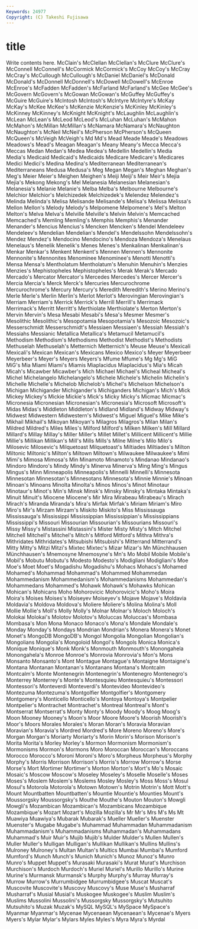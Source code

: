```yaml
---
Keywords: 24977 
Copyright: (C) Takeshi Fujisawa
---
```


# title

Write contents here.
McClain's McClellan McClellan's McClure McClure's McConnell McConnell's McCormick McCormick's McCoy
McCoy's McCray McCray's McCullough McCullough's McDaniel McDaniel's McDonald McDonald's McDonnell
McDonnell's McDowell McDowell's McEnroe McEnroe's McFadden McFadden's McFarland McFarland's McGee
McGee's McGovern McGovern's McGowan McGowan's McGuffey McGuffey's McGuire McGuire's McIntosh
McIntosh's McIntyre McIntyre's McKay McKay's McKee McKee's McKenzie McKenzie's McKinley
McKinley's McKinney McKinney's McKnight McKnight's McLaughlin McLaughlin's McLean McLean's McLeod
McLeod's McLuhan McLuhan's McMahon McMahon's McMillan McMillan's McNamara McNamara's McNaughton
McNaughton's McNeil McNeil's McPherson McPherson's McQueen McQueen's McVeigh McVeigh's Md
Md's Mead Meade Meade's Meadows Meadows's Mead's Meagan Meagan's Meany
Meany's Mecca Mecca's Meccas Medan Medan's Medea Medea's Medellin Medellin's
Media Media's Medicaid Medicaid's Medicaids Medicare Medicare's Medicares Medici Medici's
Medina Medina's Mediterranean Mediterranean's Mediterraneans Medusa Medusa's Meg Megan Megan's
Meghan Meghan's Meg's Meier Meier's Meighen Meighen's Meiji Meiji's Meir
Meir's Mejia Mejia's Mekong Mekong's Mel Melanesia Melanesian Melanesian's Melanesia's
Melanie Melanie's Melba Melba's Melbourne Melbourne's Melchior Melchior's Melchizedek Melchizedek's
Melendez Melendez's Melinda Melinda's Melisa Melisande Melisande's Melisa's Melissa Melissa's
Mellon Mellon's Melody Melody's Melpomene Melpomene's Mel's Melton Melton's Melva
Melva's Melville Melville's Melvin Melvin's Memcached Memcached's Memling Memling's Memphis
Memphis's Menander Menander's Mencius Mencius's Mencken Mencken's Mendel Mendeleev Mendeleev's
Mendelian Mendelian's Mendel's Mendelssohn Mendelssohn's Mendez Mendez's Mendocino Mendocino's Mendoza
Mendoza's Menelaus Menelaus's Menelik Menelik's Menes Menes's Menkalinan Menkalinan's Menkar
Menkar's Menkent Menkent's Mennen Mennen's Mennonite Mennonite's Mennonites Menominee Menominee's
Menotti Menotti's Mensa Mensa's Mentholatum Mentholatum's Menuhin Menuhin's Menzies Menzies's
Mephistopheles Mephistopheles's Merak Merak's Mercado Mercado's Mercator Mercator's Mercedes Mercedes's
Mercer Mercer's Mercia Mercia's Merck Merck's Mercuries Mercurochrome Mercurochrome's Mercury
Mercury's Meredith Meredith's Merino Merino's Merle Merle's Merlin Merlin's Merlot
Merlot's Merovingian Merovingian's Merriam Merriam's Merrick Merrick's Merrill Merrill's Merrimack
Merrimack's Merritt Merritt's Merthiolate Merthiolate's Merton Merton's Mervin Mervin's Mesa
Mesabi Mesabi's Mesa's Mesmer Mesmer's Mesolithic Mesolithic's Mesopotamia Mesopotamia's Mesozoic
Mesozoic's Messerschmidt Messerschmidt's Messiaen Messiaen's Messiah Messiah's Messiahs Messianic Metallica
Metallica's Metamucil Metamucil's Methodism Methodism's Methodisms Methodist Methodist's Methodists Methuselah
Methuselah's Metternich Metternich's Meuse Meuse's Mexicali Mexicali's Mexican Mexican's Mexicans
Mexico Mexico's Meyer Meyerbeer Meyerbeer's Meyer's Meyers Meyers's Mfume Mfume's
Mg Mg's MiG MiG's Mia Miami Miami's Miamis Miaplacidus Miaplacidus's
Mia's Micah Micah's Micawber Micawber's Mich Michael Michael's Micheal Micheal's
Michel Michelangelo Michelangelo's Michele Michele's Michelin Michelin's Michelle Michelle's Michelob
Michelob's Michel's Michelson Michelson's Michigan Michigander Michigander's Michiganders Michigan's Mich's
Mick Mickey Mickey's Mickie Mickie's Mick's Micky Micky's Micmac Micmac's
Micronesia Micronesian Micronesian's Micronesia's Microsoft Microsoft's Midas Midas's Middleton Middleton's
Midland Midland's Midway Midway's Midwest Midwestern Midwestern's Midwest's Miguel Miguel's
Mike Mike's Mikhail Mikhail's Mikoyan Mikoyan's Milagros Milagros's Milan Milan's
Mildred Mildred's Miles Miles's Milford Milford's Milken Milken's Mill Millard
Millard's Millay Millay's Miller Miller's Millet Millet's Millicent Millicent's Millie
Millie's Millikan Millikan's Mill's Mills Mills's Milne Milne's Milo Milo's
Milosevic Milosevic's Milquetoast Milquetoast's Miltiades Miltiades's Milton Miltonic Miltonic's Milton's
Miltown Miltown's Milwaukee Milwaukee's Mimi Mimi's Mimosa Mimosa's Min Minamoto
Minamoto's Mindanao Mindanao's Mindoro Mindoro's Mindy Mindy's Minerva Minerva's Ming
Ming's Mingus Mingus's Minn Minneapolis Minneapolis's Minnelli Minnelli's Minnesota Minnesotan
Minnesotan's Minnesotans Minnesota's Minnie Minnie's Minoan Minoan's Minoans Minolta Minolta's
Minos Minos's Minot Minotaur Minotaur's Minot's Min's Minsk Minsk's Minsky
Minsky's Mintaka Mintaka's Minuit Minuit's Miocene Miocene's Mir Mira Mirabeau
Mirabeau's Mirach Mirach's Miranda Miranda's Mira's Mirfak Mirfak's Miriam Miriam's
Miro Miro's Mir's Mirzam Mirzam's Miskito Miskito's Miss Mississauga Mississauga's
Mississippi Mississippian Mississippian's Mississippians Mississippi's Missouri Missourian Missourian's Missourians Missouri's
Missy Missy's Mistassini Mistassini's Mister Misty Misty's Mitch Mitchel Mitchell
Mitchell's Mitchel's Mitch's Mitford Mitford's Mithra Mithra's Mithridates Mithridates's Mitsubishi
Mitsubishi's Mitterrand Mitterrand's Mitty Mitty's Mitzi Mitzi's Mixtec Mixtec's Mizar
Mizar's Mn Münchhausen Münchhausen's Mnemosyne Mnemosyne's Mn's Mo Mobil Mobile
Mobile's Mobil's Mobutu Mobutu's Modesto Modesto's Modigliani Modigliani's Moe Moe's
Moet Moet's Mogadishu Mogadishu's Mohacs Mohacs's Mohamed Mohamed's Mohammad Mohammad's
Mohammed Mohammedan Mohammedanism Mohammedanism's Mohammedanisms Mohammedan's Mohammedans Mohammed's Mohawk Mohawk's
Mohawks Mohican Mohican's Mohicans Moho Mohorovicic Mohorovicic's Moho's Moira Moira's
Moises Moises's Moiseyev Moiseyev's Mojave Mojave's Moldavia Moldavia's Moldova Moldova's
Moliere Moliere's Molina Molina's Moll Mollie Mollie's Moll's Molly Molly's
Molnar Molnar's Moloch Moloch's Molokai Molokai's Molotov Molotov's Moluccas Moluccas's
Mombasa Mombasa's Mon Mona Monaco Monaco's Mona's Mondale Mondale's Monday
Monday's Mondays Mondrian Mondrian's Monera Monera's Monet Monet's MongoDB MongoDB's
Mongol Mongolia Mongolian Mongolian's Mongolians Mongolia's Mongoloid Mongol's Mongols Monica
Monica's Monique Monique's Monk Monk's Monmouth Monmouth's Monongahela Monongahela's Monroe
Monroe's Monrovia Monrovia's Mon's Mons Monsanto Monsanto's Mont Montague Montague's
Montaigne Montaigne's Montana Montanan Montanan's Montanans Montana's Montcalm Montcalm's Monte
Montenegrin Montenegrin's Montenegro Montenegro's Monterrey Monterrey's Monte's Montesquieu Montesquieu's Montessori
Montessori's Monteverdi Monteverdi's Montevideo Montevideo's Montezuma Montezuma's Montgolfier Montgolfier's Montgomery
Montgomery's Monticello Monticello's Montoya Montoya's Montpelier Montpelier's Montrachet Montrachet's Montreal
Montreal's Mont's Montserrat Montserrat's Monty Monty's Moody Moody's Moog Moog's
Moon Mooney Mooney's Moon's Moor Moore Moore's Moorish Moorish's Moor's
Moors Morales Morales's Moran Moran's Moravia Moravian Moravian's Moravia's Mordred
Mordred's More Moreno Moreno's More's Morgan Morgan's Moriarty Moriarty's Morin
Morin's Morison Morison's Morita Morita's Morley Morley's Mormon Mormonism Mormonism's
Mormonisms Mormon's Mormons Moro Moroccan Moroccan's Moroccans Morocco Morocco's Moroni
Moroni's Moro's Morpheus Morpheus's Morphy Morphy's Morris Morrison Morrison's Morris's
Morrow Morrow's Morse Morse's Mort Mortimer Mortimer's Morton Morton's Mort's
Mo's Mosaic Mosaic's Moscow Moscow's Moseley Moseley's Moselle Moselle's Moses
Moses's Moslem Moslem's Moslems Mosley Mosley's Moss Moss's Mosul Mosul's
Motorola Motorola's Motown Motown's Motrin Motrin's Mott Mott's Mount Mountbatten
Mountbatten's Mountie Mountie's Mounties Mount's Moussorgsky Moussorgsky's Mouthe Mouthe's Mouton
Mouton's Mowgli Mowgli's Mozambican Mozambican's Mozambicans Mozambique Mozambique's Mozart Mozart's
Mozilla Mozilla's Mr Mr's Mrs M's Ms Mt Muawiya Muawiya's
Mubarak Mubarak's Mueller Mueller's Muenster Muenster's Mugabe Mugabe's Muhammad Muhammadan
Muhammadanism Muhammadanism's Muhammadanisms Muhammadan's Muhammadans Muhammad's Muir Muir's Mujib Mujib's
Mulder Mulder's Mullen Mullen's Muller Muller's Mulligan Mulligan's Mullikan Mullikan's
Mullins Mullins's Mulroney Mulroney's Multan Multan's Multics Mumbai Mumbai's Mumford
Mumford's Munch Munch's Munich Munich's Munoz Munoz's Munro Munro's Muppet
Muppet's Murasaki Murasaki's Murat Murat's Murchison Murchison's Murdoch Murdoch's Muriel
Muriel's Murillo Murillo's Murine Murine's Murmansk Murmansk's Murphy Murphy's Murray
Murray's Murrow Murrow's Murrumbidgee Murrumbidgee's Muscat Muscat's Muscovite Muscovite's Muscovy
Muscovy's Muse Muse's Musharraf Musharraf's Musial Musial's Muskogee Muskogee's Muslim
Muslim's Muslims Mussolini Mussolini's Mussorgsky Mussorgsky's Mutsuhito Mutsuhito's Muzak Muzak's
MySQL MySQL's MySpace MySpace's Myanmar Myanmar's Mycenae Mycenaean Mycenaean's Mycenae's
Myers Myers's Mylar Mylar's Mylars Myles Myles's Myra Myra's Myrdal
